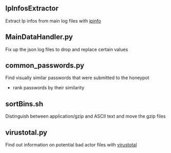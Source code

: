 ## IpInfosExtractor
Extract Ip infos from main log files with [ipinfo](https://ipinfo.io)

## MainDataHandler.py 	
Fix up the json log files to drop and replace certain values

## common_passwords.py 	
Find visually similar passwords that were submitted to the honeypot
+ rank passwords by their similarity

## sortBins.sh 	
Distinguish between application/gzip and ASCII text and move the gzip files

## virustotal.py
Find out information on potential bad actor files with [virustotal](https://www.virustotal.com)
